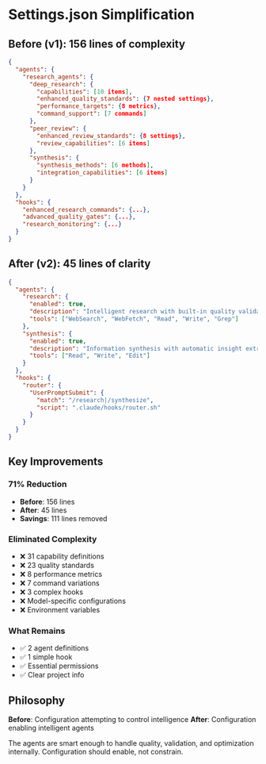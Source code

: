 # Settings.json Simplification

## Before (v1): 156 lines of complexity
```json
{
  "agents": {
    "research_agents": {
      "deep_research": {
        "capabilities": [10 items],
        "enhanced_quality_standards": {7 nested settings},
        "performance_targets": {8 metrics},
        "command_support": [7 commands]
      },
      "peer_review": {
        "enhanced_review_standards": {8 settings},
        "review_capabilities": [6 items]
      },
      "synthesis": {
        "synthesis_methods": [6 methods],
        "integration_capabilities": [6 items]
      }
    }
  },
  "hooks": {
    "enhanced_research_commands": {...},
    "advanced_quality_gates": {...},
    "research_monitoring": {...}
  }
}
```

## After (v2): 45 lines of clarity
```json
{
  "agents": {
    "research": {
      "enabled": true,
      "description": "Intelligent research with built-in quality validation",
      "tools": ["WebSearch", "WebFetch", "Read", "Write", "Grep"]
    },
    "synthesis": {
      "enabled": true,
      "description": "Information synthesis with automatic insight extraction", 
      "tools": ["Read", "Write", "Edit"]
    }
  },
  "hooks": {
    "router": {
      "UserPromptSubmit": {
        "match": "/research|/synthesize",
        "script": ".claude/hooks/router.sh"
      }
    }
  }
}
```

## Key Improvements

### 71% Reduction
- **Before**: 156 lines
- **After**: 45 lines
- **Savings**: 111 lines removed

### Eliminated Complexity
- ❌ 31 capability definitions
- ❌ 23 quality standards
- ❌ 8 performance metrics
- ❌ 7 command variations
- ❌ 3 complex hooks
- ❌ Model-specific configurations
- ❌ Environment variables

### What Remains
- ✅ 2 agent definitions
- ✅ 1 simple hook
- ✅ Essential permissions
- ✅ Clear project info

## Philosophy

**Before**: Configuration attempting to control intelligence
**After**: Configuration enabling intelligent agents

The agents are smart enough to handle quality, validation, and optimization internally. Configuration should enable, not constrain.
